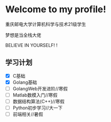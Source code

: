 # Welcome to my profile!

重庆邮电大学计算机科学与技术21级学生

梦想是当全栈大佬

BELIEVE IN YOURSELF! !

## 学习计划

- [x] C基础
- [x] Golang基础
- [ ] GolangWeb开发进阶//寒假
- [ ] Matlab数模入门//寒假
- [ ] 数据结构算法(C++)//寒假
- [ ] Python初步学习//大一下
- [ ] 前端相关//暑假
